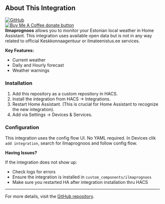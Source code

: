 ## About This Integration
[![GitHub](https://img.shields.io/github/license/catdogmaus/ilmaprognoos?color=green)](https://github.com/catdogmaus/ilmaprognoos/blob/main/LICENSE)  
<span class="badge-buymeacoffee">
<a href="https://ko-fi.com/catdog58928" title="Donate to this project using Buy Me A Coffee"><img src="https://img.shields.io/badge/buy%20me%20a%20coffee-donate-yellow.svg" alt="Buy Me A Coffee donate button" /></a>
</span><br/> 
**Ilmaprognoos** allows you to monitor your Estonian local weather in Home Assistant.
This integration uses available open data but is not in any way related to official Keskkonnaagentuur or ilmateenistus.ee services.

**Key Features:**

*   Current weather
*   Daily and Hourly forecast
*   Weather warnings

### Installation

1. Add this repository as a custom repository in HACS.
2. Install the integration from HACS → Integrations.
3. Restart Home Assistant. (This is crucial for Home Assistant to recognize the new integration).
4. Add via Settings → Devices & Services. 

### Configuration

This integration uses the config flow UI. No YAML required.
In Devices clik `add integration`, search for Ilmaprognoos and follow config flow.

**Having Issues?**

If the integration does not show up:
- Check logs for errors 
- Ensure the integration is installed in `custom_components/ilmaprognoos`
- Make sure you restarted HA after integration installation thru HACS

---

For more details, visit the [GitHub repository](https://github.com/catdogmaus/ilmaprognoos).
